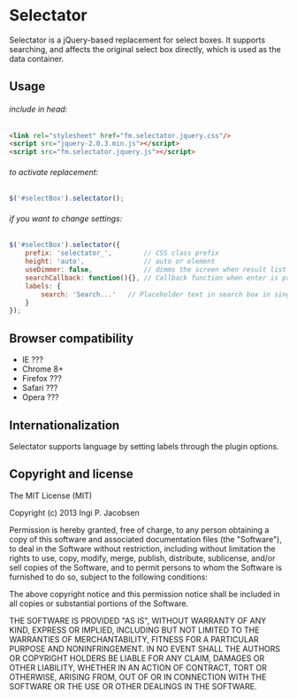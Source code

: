 Selectator
==========
Selectator is a jQuery-based replacement for select boxes. It supports searching, and affects the original select box directly, which is used as the data container.


Usage
-----
###### include in head:
```html
<link rel="stylesheet" href="fm.selectator.jquery.css"/>
<script src="jquery-2.0.3.min.js"></script>
<script src="fm.selectator.jquery.js"></script>
```

###### to activate replacement:
```javascript
$('#selectBox').selectator();
```

###### if you want to change settings:
```javascript
$('#selectBox').selectator({
	prefix: 'selectator_',        // CSS class prefix
	height: 'auto',               // auto or element
	useDimmer: false,             // dimms the screen when result list is visible
	searchCallback: function(){}, // Callback function when enter is pressed and no option is active in multi select box
	labels: {
		search: 'Search...'   // Placeholder text in search box in single select box
	}
});
```


Browser compatibility
---------------------
* IE ???
* Chrome 8+
* Firefox ???
* Safari ???
* Opera ???


Internationalization
--------------------
Selectator supports language by setting labels through the plugin options.


Copyright and license
---------------------
The MIT License (MIT)

Copyright (c) 2013 Ingi P. Jacobsen

Permission is hereby granted, free of charge, to any person obtaining a copy of
this software and associated documentation files (the "Software"), to deal in
the Software without restriction, including without limitation the rights to
use, copy, modify, merge, publish, distribute, sublicense, and/or sell copies of
the Software, and to permit persons to whom the Software is furnished to do so,
subject to the following conditions:

The above copyright notice and this permission notice shall be included in all
copies or substantial portions of the Software.

THE SOFTWARE IS PROVIDED "AS IS", WITHOUT WARRANTY OF ANY KIND, EXPRESS OR
IMPLIED, INCLUDING BUT NOT LIMITED TO THE WARRANTIES OF MERCHANTABILITY, FITNESS
FOR A PARTICULAR PURPOSE AND NONINFRINGEMENT. IN NO EVENT SHALL THE AUTHORS OR
COPYRIGHT HOLDERS BE LIABLE FOR ANY CLAIM, DAMAGES OR OTHER LIABILITY, WHETHER
IN AN ACTION OF CONTRACT, TORT OR OTHERWISE, ARISING FROM, OUT OF OR IN
CONNECTION WITH THE SOFTWARE OR THE USE OR OTHER DEALINGS IN THE SOFTWARE.
